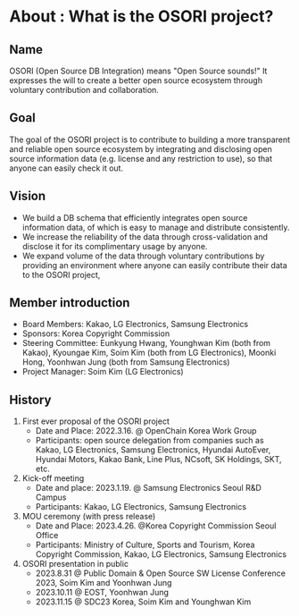 # About : What is the OSORI project?

## Name
OSORI (Open Source DB Integration) means "Open Source sounds!" It expresses the will to create a better open source ecosystem through voluntary contribution and collaboration.

## Goal
The goal of the OSORI project is to contribute to building a more transparent and reliable open source ecosystem by integrating and disclosing open source information data (e.g. license and any restriction to use), so that anyone can easily check it out.

## Vision
- We build a DB schema that efficiently integrates open source information data, of which is easy to manage and distribute consistently.
- We increase the reliability of the data through cross-validation and disclose it for its complimentary usage by anyone.
- We expand volume of the data through voluntary contributions by providing an environment where anyone can easily contribute their data to the OSORI project, 

## Member introduction
- Board Members: Kakao, LG Electronics, Samsung Electronics
- Sponsors: Korea Copyright Commission
- Steering Committee: Eunkyung Hwang, Younghwan Kim (both from Kakao), Kyoungae Kim, Soim Kim (both from LG Electronics), Moonki Hong, Yoonhwan Jung (both from Samsung Electronics)
- Project Manager: Soim Kim (LG Electronics)

## History
1. First ever proposal of the OSORI project
   - Date and Place: 2022.3.16. @ OpenChain Korea Work Group
   - Participants: open source delegation from companies such as Kakao, LG Electronics, Samsung Electronics, Hyundai AutoEver, Hyundai Motors, Kakao Bank, Line Plus, NCsoft, SK Holdings, SKT, etc.
2. Kick-off meeting
   - Date and place: 2023.1.19. @ Samsung Electronics Seoul R&D Campus
   - Participants: Kakao, LG Electronics, Samsung Electronics
3. MOU ceremony (with press release)
   - Date and Place: 2023.4.26. @Korea Copyright Commission Seoul Office
   - Participants: Ministry of Culture, Sports and Tourism, Korea Copyright Commission, Kakao, LG Electronics, Samsung Electronics 
4. OSORI presentation in public
   - 2023.8.31 @ Public Domain & Open Source SW License Conference 2023, Soim Kim and Yoonhwan Jung
   - 2023.10.11 @ EOST, Yoonhwan Jung
   - 2023.11.15 @ SDC23 Korea, Soim Kim and Younghwan Kim
